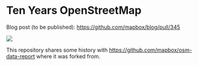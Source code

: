 # Ten Years OpenStreetMap

Blog post (to be published): https://github.com/mapbox/blog/pull/345

[![](https://farm9.staticflickr.com/8589/16640616705_6d775c38e1_b.jpg)](https://www.mapbox.com/ten-years-openstreetmap/)

This repository shares some history with https://github.com/mapbox/osm-data-report where it was forked from.
